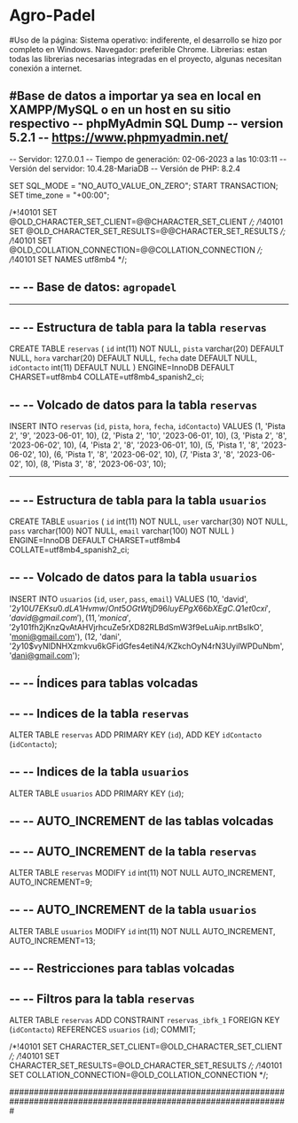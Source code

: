 # Agro-Padel
#Uso de la página:
Sistema operativo: indiferente, el desarrollo se hizo por completo en Windows.
Navegador: preferible Chrome.
Librerias: estan todas las librerias necesarias integradas en el proyecto, algunas necesitan conexión a internet.

#Base de datos a importar ya sea en local en XAMPP/MySQL o en un host en su sitio respectivo
-- phpMyAdmin SQL Dump
-- version 5.2.1
-- https://www.phpmyadmin.net/
--
-- Servidor: 127.0.0.1
-- Tiempo de generación: 02-06-2023 a las 10:03:11
-- Versión del servidor: 10.4.28-MariaDB
-- Versión de PHP: 8.2.4

SET SQL_MODE = "NO_AUTO_VALUE_ON_ZERO";
START TRANSACTION;
SET time_zone = "+00:00";


/*!40101 SET @OLD_CHARACTER_SET_CLIENT=@@CHARACTER_SET_CLIENT */;
/*!40101 SET @OLD_CHARACTER_SET_RESULTS=@@CHARACTER_SET_RESULTS */;
/*!40101 SET @OLD_COLLATION_CONNECTION=@@COLLATION_CONNECTION */;
/*!40101 SET NAMES utf8mb4 */;

--
-- Base de datos: `agropadel`
--

-- --------------------------------------------------------

--
-- Estructura de tabla para la tabla `reservas`
--

CREATE TABLE `reservas` (
  `id` int(11) NOT NULL,
  `pista` varchar(20) DEFAULT NULL,
  `hora` varchar(20) DEFAULT NULL,
  `fecha` date DEFAULT NULL,
  `idContacto` int(11) DEFAULT NULL
) ENGINE=InnoDB DEFAULT CHARSET=utf8mb4 COLLATE=utf8mb4_spanish2_ci;

--
-- Volcado de datos para la tabla `reservas`
--

INSERT INTO `reservas` (`id`, `pista`, `hora`, `fecha`, `idContacto`) VALUES
(1, 'Pista 2', '9', '2023-06-01', 10),
(2, 'Pista 2', '10', '2023-06-01', 10),
(3, 'Pista 2', '8', '2023-06-02', 10),
(4, 'Pista 2', '8', '2023-06-01', 10),
(5, 'Pista 1', '8', '2023-06-02', 10),
(6, 'Pista 1', '8', '2023-06-02', 10),
(7, 'Pista 3', '8', '2023-06-02', 10),
(8, 'Pista 3', '8', '2023-06-03', 10);

-- --------------------------------------------------------

--
-- Estructura de tabla para la tabla `usuarios`
--

CREATE TABLE `usuarios` (
  `id` int(11) NOT NULL,
  `user` varchar(30) NOT NULL,
  `pass` varchar(100) NOT NULL,
  `email` varchar(100) NOT NULL
) ENGINE=InnoDB DEFAULT CHARSET=utf8mb4 COLLATE=utf8mb4_spanish2_ci;

--
-- Volcado de datos para la tabla `usuarios`
--

INSERT INTO `usuarios` (`id`, `user`, `pass`, `email`) VALUES
(10, 'david', '$2y$10$U7EKsu0.dLA1Hvmw/Ont5OGtWtjD96IuyEPgX66bXEgC.Q1et0cxi', 'david@gmail.com'),
(11, 'monica', '$2y$10$1fh2jKnzQvAtAHVjrhcuZe5rXD82RLBdSmW3f9eLuAip.nrtBsIkO', 'moni@gmail.com'),
(12, 'dani', '$2y$10$vyNlDNHXzmkvu6kGFidGfes4etiN4/KZkchOyN4rN3UyilWPDuNbm', 'dani@gmail.com');

--
-- Índices para tablas volcadas
--

--
-- Indices de la tabla `reservas`
--
ALTER TABLE `reservas`
  ADD PRIMARY KEY (`id`),
  ADD KEY `idContacto` (`idContacto`);

--
-- Indices de la tabla `usuarios`
--
ALTER TABLE `usuarios`
  ADD PRIMARY KEY (`id`);

--
-- AUTO_INCREMENT de las tablas volcadas
--

--
-- AUTO_INCREMENT de la tabla `reservas`
--
ALTER TABLE `reservas`
  MODIFY `id` int(11) NOT NULL AUTO_INCREMENT, AUTO_INCREMENT=9;

--
-- AUTO_INCREMENT de la tabla `usuarios`
--
ALTER TABLE `usuarios`
  MODIFY `id` int(11) NOT NULL AUTO_INCREMENT, AUTO_INCREMENT=13;

--
-- Restricciones para tablas volcadas
--

--
-- Filtros para la tabla `reservas`
--
ALTER TABLE `reservas`
  ADD CONSTRAINT `reservas_ibfk_1` FOREIGN KEY (`idContacto`) REFERENCES `usuarios` (`id`);
COMMIT;

/*!40101 SET CHARACTER_SET_CLIENT=@OLD_CHARACTER_SET_CLIENT */;
/*!40101 SET CHARACTER_SET_RESULTS=@OLD_CHARACTER_SET_RESULTS */;
/*!40101 SET COLLATION_CONNECTION=@OLD_COLLATION_CONNECTION */;

#################################################################################################################



